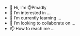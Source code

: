 - 👋 Hi, I’m @Pmadly
- 👀 I’m interested in ...
- 🌱 I’m currently learning ...
- 💞️ I’m looking to collaborate on ...
- 📫 How to reach me ...

<!---
Pmadly/Pmadly is a ✨ special ✨ repository because its `README.md` (this file) appears on your GitHub profile.
You can click the Preview link to take a look at your changes.
--->
